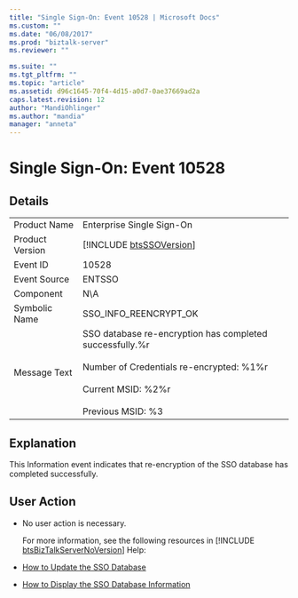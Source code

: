 ```yaml
---
title: "Single Sign-On: Event 10528 | Microsoft Docs"
ms.custom: ""
ms.date: "06/08/2017"
ms.prod: "biztalk-server"
ms.reviewer: ""

ms.suite: ""
ms.tgt_pltfrm: ""
ms.topic: "article"
ms.assetid: d96c1645-70f4-4d15-a0d7-0ae37669ad2a
caps.latest.revision: 12
author: "MandiOhlinger"
ms.author: "mandia"
manager: "anneta"
---
```

# Single Sign-On: Event 10528
## Details  

|                 |                                                                                                                                                                            |
|-----------------|----------------------------------------------------------------------------------------------------------------------------------------------------------------------------|
|  Product Name   |                                                                         Enterprise Single Sign-On                                                                          |
| Product Version |                                                        [!INCLUDE [btsSSOVersion](../includes/btsssoversion-md.md)]                                                         |
|    Event ID     |                                                                                   10528                                                                                    |
|  Event Source   |                                                                                   ENTSSO                                                                                   |
|    Component    |                                                                                    N\A                                                                                     |
|  Symbolic Name  |                                                                           SSO_INFO_REENCRYPT_OK                                                                            |
|  Message Text   | SSO database re-encryption has completed successfully.%r<br /><br /> Number of Credentials re-encrypted: %1%r<br /><br /> Current MSID: %2%r<br /><br /> Previous MSID: %3 |

## Explanation  
 This Information event indicates that re-encryption of the SSO database has completed successfully.  

## User Action  

- No user action is necessary.  

  For more information, see the following resources in [!INCLUDE [btsBizTalkServerNoVersion](../includes/btsbiztalkservernoversion-md.md)] Help:  

- [How to Update the SSO Database](../core/how-to-update-the-sso-database.md)  

- [How to Display the SSO Database Information](../core/how-to-display-the-sso-database-information.md)
